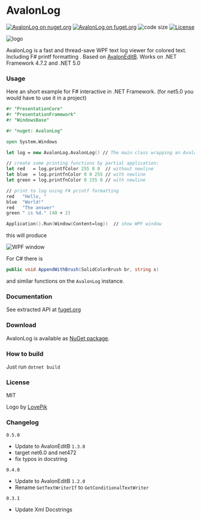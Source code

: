 # AvalonLog


[![AvalonLog on nuget.org](https://img.shields.io/nuget/v/AvalonLog.svg)](https://www.nuget.org/packages/AvalonLog/)
[![AvalonLog on fuget.org](https://www.fuget.org/packages/AvalonLog/badge.svg)](https://www.fuget.org/packages/AvalonLog)
![code size](https://img.shields.io/github/languages/code-size/goswinr/AvalonLog.svg) 
[![License](https://img.shields.io/badge/license-MIT-green)](./LICENSE)

![logo](https://raw.githubusercontent.com/goswinr/AvalonLog/main/Doc/logo400.png)

AvalonLog is a fast and thread-save WPF text log viewer for colored text. Including F# printf formatting . Based on [AvalonEditB](https://github.com/goswinr/AvalonEditB). Works on .NET Framework 4.7.2 and .NET 5.0

### Usage

Here an short example for F# interactive in .NET Framework.
(for net5.0 you would have to use it in a project)

```fsharp
#r "PresentationCore"
#r "PresentationFramework"
#r "WindowsBase"

#r "nuget: AvalonLog"

open System.Windows

let log = new AvalonLog.AvalonLog() // The main class wrapping an Avalonedit TextEditor as append only log.

// create some printing functions by partial application:
let red   = log.printfColor 255 0 0  // without newline
let blue  = log.printfnColor 0 0 255 // with newline
let green = log.printfnColor 0 155 0 // with newline

// print to log using F# printf formatting
red   "Hello, "
blue  "World!"
red   "The answer"
green " is %d." (40 + 2)

Application().Run(Window(Content=log))  // show WPF window 
```
this will produce 

![WPF window](https://raw.githubusercontent.com/goswinr/AvalonLog/main/Doc/HelloWorld.png)


For C# there is  
```csharp
public void AppendWithBrush(SolidColorBrush br, string s)
```
and similar functions on the `AvalonLog` instance.
### Documentation

See extracted API at [fuget.org](https://www.fuget.org/packages/AvalonLog/0.5.0/lib/net472/AvalonLog.dll/AvalonLog) 

### Download

AvalonLog is available as [NuGet package](https://www.nuget.org/packages/AvalonLog). 

### How to build

Just run `dotnet build` 
 
### License

MIT

Logo by [LovePik](https://lovepik.com/image-401268798/crystal-parrot-side-cartoon.html)

### Changelog
`0.5.0`
- Update to AvalonEditB `1.3.0`
- target net6.0 and net472
- fix typos in docstring

`0.4.0`
- Update to AvalonEditB `1.2.0` 
- Rename `GetTextWriterIf` to `GetConditionalTextWriter`

 `0.3.1` 
- Update Xml Docstrings
